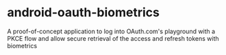 # android-oauth-biometrics
A proof-of-concept application to log into OAuth.com's playground with a PKCE flow and allow secure retrieval of the access and refresh tokens with biometrics
